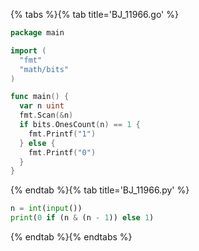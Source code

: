 {% tabs %}{% tab title='BJ_11966.go' %}

```go
package main

import (
  "fmt"
  "math/bits"
)

func main() {
  var n uint
  fmt.Scan(&n)
  if bits.OnesCount(n) == 1 {
    fmt.Printf("1")
  } else {
    fmt.Printf("0")
  }
}
```

{% endtab %}{% tab title='BJ_11966.py' %}

```py
n = int(input())
print(0 if (n & (n - 1)) else 1)
```

{% endtab %}{% endtabs %}
